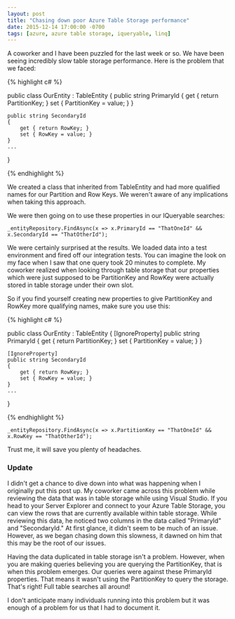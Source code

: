 ```yaml
---
layout: post
title: "Chasing down poor Azure Table Storage performance"
date: 2015-12-14 17:00:00 -0700
tags: [azure, azure table storage, iqueryable, linq]
---
```


A coworker and I have been puzzled for the last week or so. We have been seeing incredibly slow table storage performance. Here is the problem that we faced:

{% highlight c# %}

public class OurEntity : TableEntity
{
    public string PrimaryId
    {
        get { return PartitionKey; }
        set { PartitionKey = value; }
    }
    
    public string SecondaryId
    {
        get { return RowKey; }
        set { RowKey = value; }
    }
    ...
}

{% endhighlight %}

We created a class that inherited from TableEntity and had more qualified names for our Partition and Row Keys. We weren't aware of any implications when taking this approach.

We were then going on to use these properties in our IQueryable searches:

    _entityRepository.FindAsync(x => x.PrimaryId == "ThatOneId" && x.SecondaryId == "ThatOtherId");

We were certainly surprised at the results. We loaded data into a test environment and fired off our integration tests. You can imagine the look on my face when I saw that one query took 20 minutes to complete. My coworker realized when looking through table storage that our properties which were just supposed to be PartitionKey and RowKey were actually stored in table storage under their own slot.

So if you find yourself creating new properties to give PartitionKey and RowKey more qualifying names, make sure you use this:

{% highlight c# %}

public class OurEntity : TableEntity
{
    [IgnoreProperty]
    public string PrimaryId
    {
        get { return PartitionKey; }
        set { PartitionKey = value; }
    }
    
    [IgnoreProperty]
    public string SecondaryId
    {
        get { return RowKey; }
        set { RowKey = value; }
    }
    ...
}

{% endhighlight %}

    _entityRepository.FindAsync(x => x.PartitionKey == "ThatOneId" && x.RowKey == "ThatOtherId");


Trust me, it will save you plenty of headaches.

### Update
I didn't get a chance to dive down into what was happening when I originally put this post up. My coworker came across this problem while reviewing the data that was in table storage while using Visual Studio. If you head to your Server Explorer and connect to your Azure Table Storage, you can view the rows that are currently available within table storage. While reviewing this data, he noticed two columns in the data called "PrimaryId" and "SecondaryId." At first glance, it didn't seem to be much of an issue. However, as we began chasing down this slowness, it dawned on him that this may be the root of our issues.  

Having the data duplicated in table storage isn't a problem. However, when you are making queries believing you are querying the PartitionKey, that is when this problem emerges. Our queries were against these PrimaryId properties. That means it wasn't using the PartitionKey to query the storage. That's right! Full table searches all around!  

I don't anticipate many individuals running into this problem but it was enough of a problem for us that I had to document it.
